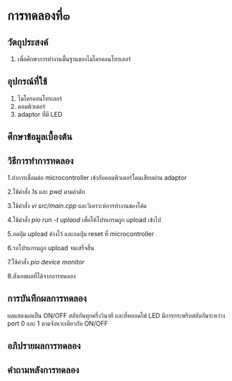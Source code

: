 # การทดลองที่๓

## วัตถุประสงค์
1. เพื่อศึกษาการทำงานพื้นฐานของไมโครคอนโทรเลอร์

## อุปกรณ์ที่ใช้
1. ไมโครคอนโทรเลอร์
2. คอมพิวเตอร์
3. adaptor ที่มี LED

## ศึกษาข้อมูลเบื้องต้น

## วิธีการทำการทดลอง

1.ทำการเชื่อมต่อ microcontroller เข้ากับคอมพิวเตอร์โดนเสียบผ่าน adaptor

2.ใช้คำสั่ง _1s_ และ _pwd_ ตามลำดับ

3.ใช้คำสั่ง _vi src/main.cpp_ และวิเคราะห์การทำงานของโค้ด

4.ใช้คำสั่ง _pio run -t uplaod_ เพื่อให้โปรแกรมถูก upload เข้าไป

5.กดปุ่ม upload ค้างไว้ และกดปุ่ม reset ที่ microcontroller

6.รอโปรแกรมถูก upload จนเสร็จสิ้น

7.ใช้คำสั่ง _pio device monitor_ 

8.สังเกตผลที่ได้จากการทดลอง

## การบันทึกผลการทดลอง

ผลแสดงผลเป็น ON/OFF สลับกันทุกครึ่งวินาที และที่หลอดไฟ LED มีการกระพริบสลับกันระหว่าง port 0 และ 1 ตามจังหวะเดียวกับ ON/OFF

## อภิปรายผลการทดลอง

## คำถามหลังการทดลอง
